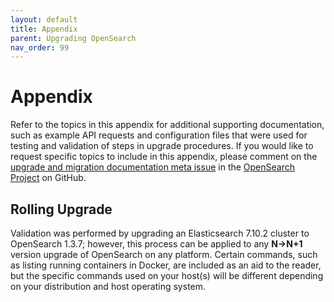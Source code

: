 ```yaml
---
layout: default
title: Appendix
parent: Upgrading OpenSearch
nav_order: 99
---
```


# Appendix

Refer to the topics in this appendix for additional supporting documentation, such as example API requests and configuration files that were used for testing and validation of steps in upgrade procedures. If you would like to request specific topics to include in this appendix, please comment on the [upgrade and migration documentation meta issue](https://github.com/opensearch-project/documentation-website/issues/2830) in the [OpenSearch Project](https://github.com/opensearch-project) on GitHub.

## Rolling Upgrade

Validation was performed by upgrading an Elasticsearch 7.10.2 cluster to OpenSearch 1.3.7; however, this process can be applied to any **N→N+1** version upgrade of OpenSearch on any platform. Certain commands, such as listing running containers in Docker, are included as an aid to the reader, but the specific commands used on your host(s) will be different depending on your distribution and host operating system.